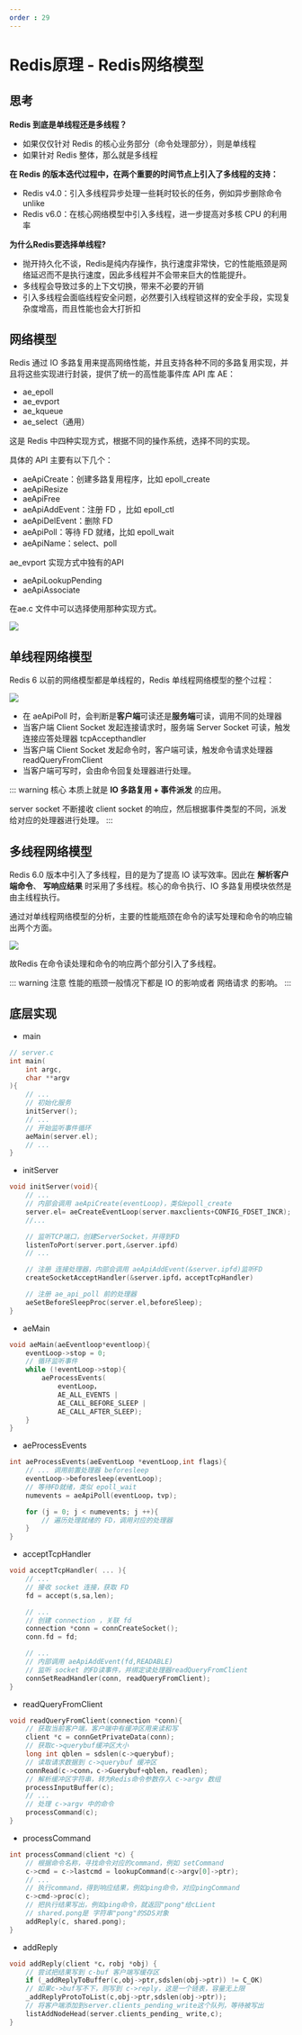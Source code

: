 ```yaml
--- 
order : 29
---
```


# Redis原理 - Redis网络模型

## 思考

**Redis 到底是单线程还是多线程？**

- 如果仅仅针对 Redis 的核心业务部分（命令处理部分），则是单线程
- 如果针对 Redis 整体，那么就是多线程

**在 Redis 的版本迭代过程中，在两个重要的时间节点上引入了多线程的支持：**

- Redis v4.0：引入多线程异步处理一些耗时较长的任务，例如异步删除命令 unlike
- Redis v6.0：在核心网络模型中引入多线程，进一步提高对多核 CPU 的利用率


**为什么Redis要选择单线程?**

- 抛开持久化不谈，Redis是纯内存操作，执行速度非常快，它的性能瓶颈是网络延迟而不是执行速度，因此多线程并不会带来巨大的性能提升。
- 多线程会导致过多的上下文切换，带来不必要的开销
- 引入多线程会面临线程安全问题，必然要引入线程锁这样的安全手段，实现复杂度增高，而且性能也会大打折扣

## 网络模型

Redis 通过 IO 多路复用来提高网络性能，并且支持各种不同的多路复用实现，并且将这些实现进行封装，提供了统一的高性能事件库 API 库 AE：

- ae_epoll
- ae_evport
- ae_kqueue
- ae_select（通用）

这是 Redis 中四种实现方式，根据不同的操作系统，选择不同的实现。

具体的 API 主要有以下几个：

- aeApiCreate：创建多路复用程序，比如 epoll_create
- aeApiResize
- aeApiFree
- aeApiAddEvent：注册 FD ，比如 epoll_ctl
- aeApiDelEvent：删除 FD
- aeApiPoll：等待 FD 就绪，比如 epoll_wait
- aeApiName：select、poll


ae_evport 实现方式中独有的API

- aeApiLookupPending
- aeApiAssociate

在ae.c 文件中可以选择使用那种实现方式。

![](../../../../assets/redis-netword-model/2023-06-20-13-53-06.png)

## 单线程网络模型

Redis 6 以前的网络模型都是单线程的，Redis 单线程网络模型的整个过程：

![](../../../../assets/redis-netword-model/2023-06-22-15-47-54.png)


- 在 aeApiPoll 时，会判断是**客户端**可读还是**服务端**可读，调用不同的处理器
- 当客户端 Client Socket 发起连接请求时，服务端 Server Socket 可读，触发连接应答处理器 tcpAccepthandler
- 当客户端 Client Socket 发起命令时，客户端可读，触发命令请求处理器 readQueryFromClient 
- 当客户端可写时，会由命令回复处理器进行处理。


::: warning 核心
本质上就是 **IO 多路复用 + 事件派发** 的应用。

server socket 不断接收 client socket 的响应，然后根据事件类型的不同，派发给对应的处理器进行处理。
:::

## 多线程网络模型

Redis 6.0 版本中引入了多线程，目的是为了提高 IO 读写效率。因此在 **解析客户端命令**、 **写响应结果** 时采用了多线程。核心的命令执行、IO 多路复用模块依然是由主线程执行。

通过对单线程网络模型的分析，主要的性能瓶颈在命令的读写处理和命令的响应输出两个方面。

![](../../../../assets/redis-netword-model/2023-06-22-16-00-10.png)

故Redis 在命令读处理和命令的响应两个部分引入了多线程。

::: warning 注意
性能的瓶颈一般情况下都是 IO 的影响或者 网络请求 的影响。
:::

## 底层实现

- main

```c
// server.c
int main(
    int argc,
    char **argv
){
    // ...
    // 初始化服务
    initServer();
    // ...
    // 开始监听事件循环
    aeMain(server.el);
    // ...
}
```

- initServer

```c
void initServer(void){
    // ...
    // 内部会调用 aeApiCreate(eventLoop)，类似epoll_create
    server.el= aeCreateEventLoop(server.maxclients+CONFIG_FDSET_INCR);
    //...

    // 监听TCP端口，创建ServerSocket，并得到FD
    listenToPort(server.port,&server.ipfd)
    // ...

    // 注册 连接处理器，内部会调用 aeApiAddEvent(&server.ipfd)监听FD
    createSocketAcceptHandler(&server.ipfd，acceptTcpHandler)

    // 注册 ae_api_poll 前的处理器
    aeSetBeforeSleepProc(server.el,beforeSleep);
}


```
- aeMain

```c
void aeMain(aeEventloop*eventloop){
    eventLoop->stop = 0;
    // 循环监听事件
    while (!eventLoop->stop){
        aeProcessEvents(
            eventLoop，
            AE_ALL_EVENTS | 
            AE_CALL_BEFORE_SLEEP |
            AE_CALL_AFTER_SLEEP);
    }
}
```
- aeProcessEvents
```c
int aeProcessEvents(aeEventLoop *eventLoop,int flags){
    // ... 调用前置处理器 beforesleep
    eventLoop->beforesleep(eventLoop);
    // 等待FD就绪，类似 epoll_wait
    numevents = aeApiPoll(eventLoop，tvp);

    for (j = 0; j < numevents; j ++){
        // 遍历处理就绪的 FD，调用对应的处理器
    }
}
```

- acceptTcpHandler

```c
void acceptTcpHandler( ... ){
    // ...
    // 接收 socket 连接，获取 FD 
    fd = accept(s,sa,len);

    // ... 
    // 创建 connection ，关联 fd
    connection *conn = connCreateSocket();
    conn.fd = fd;

    // ...
    // 内部调用 aeApiAddEvent(fd,READABLE)
    // 监听 socket 的FD读事件，并绑定读处理器readQueryFromClient
    connSetReadHandler(conn, readQueryFromClient);
}
```
- readQueryFromClient
```c
void readQueryFromClient(connection *conn){
    // 获取当前客户端，客户端中有缓冲区用来读和写
    client *c = connGetPrivateData(conn);
    // 获取c->querybuf缓冲区大小
    long int qblen = sdslen(c->querybuf);
    // 读取请求数据到 c->querybuf 缓冲区
    connRead(c->conn，c->Guerybuf+qblen，readlen);
    // 解析缓冲区字符串，转为Redis命令参数存入 c->argv 数组
    processInputBuffer(c);
    // ...
    // 处理 c->argv 中的命令
    processCommand(c);
}
```
- processCommand
```c
int processCommand(client *c) {
    // 根据命令名称，寻找命令对应的command，例如 setCommand
    c->cmd = c->lastcmd = lookupCommand(c->argv[0]->ptr);
    // ...
    // 执行command，得到响应结果，例如ping命令，对应pingCommand
    c->cmd->proc(c);
    // 把执行结果写出，例如ping命令，就返回"pong"给cLient
    // shared.pong是 字符串"pong"的SDS对象
    addReply(c, shared.pong);
}
```

- addReply
```c
void addReply(client *c，robj *obj) {
    // 尝试把结果写到 c-buf 客户端写缓存区
    if (_addReplyToBuffer(c,obj->ptr,sdslen(obj->ptr)) != C_OK)
    // 如果c->buf写不下，则写到 c->reply，这是一个链表，容量无上限
    _addReplyProtoToList(c,obj->ptr,sdslen(obj->ptr));
    // 将客户端添加到server.clients_pending_write这个队列，等待被写出
    listAddNodeHead(server.clients_pending_ write,c);
}
```